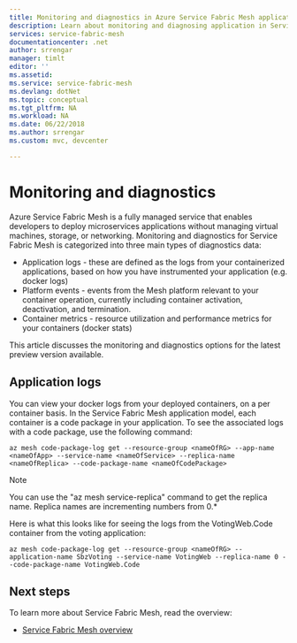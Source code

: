 ```yaml
---
title: Monitoring and diagnostics in Azure Service Fabric Mesh applications | Microsoft Docs
description: Learn about monitoring and diagnosing application in Service Fabric Mesh on Azure.
services: service-fabric-mesh
documentationcenter: .net
author: srrengar
manager: timlt
editor: ''
ms.assetid: 
ms.service: service-fabric-mesh
ms.devlang: dotNet
ms.topic: conceptual
ms.tgt_pltfrm: NA
ms.workload: NA
ms.date: 06/22/2018
ms.author: srrengar
ms.custom: mvc, devcenter

---
```


# Monitoring and diagnostics
Azure Service Fabric Mesh is a fully managed service that enables developers to deploy microservices applications without managing virtual machines, storage, or networking. Monitoring and diagnostics for Service Fabric Mesh is categorized into three main types of diagnostics data:

- Application logs - these are defined as the logs from your containerized applications, based on how you have instrumented your application (e.g. docker logs)
- Platform events - events from the Mesh platform relevant to your container operation, currently including container activation, deactivation, and termination.
- Container metrics - resource utilization and performance metrics for your containers (docker stats)

This article discusses the monitoring and diagnostics options for the latest preview version available.

## Application logs

You can view your docker logs from your deployed containers, on a per container basis. In the Service Fabric Mesh application model, each container is a code package in your application. To see the associated logs with a code package, use the following command:

```cli
az mesh code-package-log get --resource-group <nameOfRG> --app-name <nameOfApp> --service-name <nameOfService> --replica-name <nameOfReplica> --code-package-name <nameOfCodePackage>
```

> [!NOTE]
> You can use the "az mesh service-replica" command to get the replica name. Replica names are incrementing numbers from 0.*

Here is what this looks like for seeing the logs from the VotingWeb.Code container from the voting application:

```cli
az mesh code-package-log get --resource-group <nameOfRG> --application-name SbzVoting --service-name VotingWeb --replica-name 0 --code-package-name VotingWeb.Code
```

## Next steps
To learn more about Service Fabric Mesh, read the overview:
- [Service Fabric Mesh overview](service-fabric-mesh-overview.md)
